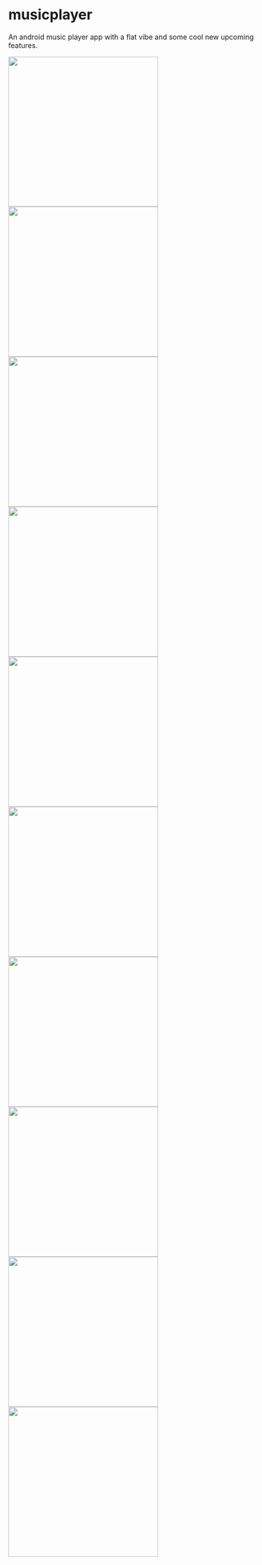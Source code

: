# musicplayer
An android music player app with a flat vibe and some cool new upcoming features.

<p float="left">
  <img src="https://github.com/amanshuraikwar/musicplayer/blob/master/screenshots/ss-1.png" width="300">
  <img src="https://github.com/amanshuraikwar/musicplayer/blob/master/screenshots/ss-2.png" width="300">
  <img src="https://github.com/amanshuraikwar/musicplayer/blob/master/screenshots/ss-3.png" width="300">
  <img src="https://github.com/amanshuraikwar/musicplayer/blob/master/screenshots/ss-4.png" width="300">
  <img src="https://github.com/amanshuraikwar/musicplayer/blob/master/screenshots/ss-5.png" width="300">
  <img src="https://github.com/amanshuraikwar/musicplayer/blob/master/screenshots/ss-6.png" width="300">
  <img src="https://github.com/amanshuraikwar/musicplayer/blob/master/screenshots/ss-7.png" width="300">
  <img src="https://github.com/amanshuraikwar/musicplayer/blob/master/screenshots/ss-8.png" width="300">
  <img src="https://github.com/amanshuraikwar/musicplayer/blob/master/screenshots/ss-9.png" width="300">
  <img src="https://github.com/amanshuraikwar/musicplayer/blob/master/screenshots/ss-10.png" width="300">
</p>
